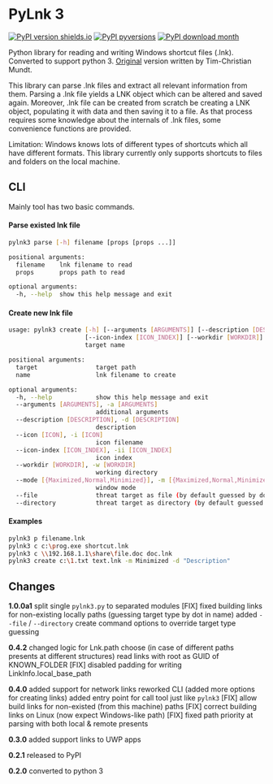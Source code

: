 # PyLnk 3

[![PyPI version shields.io](https://img.shields.io/pypi/v/pylnk3.svg)](https://pypi.python.org/pypi/pylnk3/)
[![PyPI pyversions](https://img.shields.io/pypi/pyversions/pylnk3.svg)](https://pypi.python.org/pypi/pylnk3/)
[![PyPI download month](https://img.shields.io/pypi/dm/pylnk3.svg)](https://pypi.python.org/pypi/pylnk3/)

Python library for reading and writing Windows shortcut files (.lnk).
Converted to support python 3.
[Original](https://sourceforge.net/p/pylnk/code/HEAD/tree/trunk/pylnk.py) version written by Tim-Christian Mundt.

This library can parse .lnk files and extract all relevant information from
them. Parsing a .lnk file yields a LNK object which can be altered and saved
again. Moreover, .lnk file can be created from scratch be creating a LNK
object, populating it with data and then saving it to a file. As that
process requires some knowledge about the internals of .lnk files, some
convenience functions are provided.

Limitation: Windows knows lots of different types of shortcuts which all have
different formats. This library currently only supports shortcuts to files and
folders on the local machine.

## CLI

Mainly tool has two basic commands.

#### Parse existed lnk file

```sh
pylnk3 parse [-h] filename [props [props ...]]

positional arguments:
  filename    lnk filename to read
  props       props path to read

optional arguments:
  -h, --help  show this help message and exit
```

#### Create new lnk file

```sh
usage: pylnk3 create [-h] [--arguments [ARGUMENTS]] [--description [DESCRIPTION]] [--icon [ICON]]
                     [--icon-index [ICON_INDEX]] [--workdir [WORKDIR]] [--mode [{Maximized,Normal,Minimized}]]
                     target name

positional arguments:
  target                target path
  name                  lnk filename to create

optional arguments:
  -h, --help            show this help message and exit
  --arguments [ARGUMENTS], -a [ARGUMENTS]
                        additional arguments
  --description [DESCRIPTION], -d [DESCRIPTION]
                        description
  --icon [ICON], -i [ICON]
                        icon filename
  --icon-index [ICON_INDEX], -ii [ICON_INDEX]
                        icon index
  --workdir [WORKDIR], -w [WORKDIR]
                        working directory
  --mode [{Maximized,Normal,Minimized}], -m [{Maximized,Normal,Minimized}]
                        window mode
  --file                threat target as file (by default guessed by dot in target)
  --directory           threat target as directory (by default guessed by dot in target)
```

#### Examples
```sh
pylnk3 p filename.lnk
pylnk3 c c:\prog.exe shortcut.lnk
pylnk3 c \\192.168.1.1\share\file.doc doc.lnk
pylnk3 create c:\1.txt text.lnk -m Minimized -d "Description"
```

## Changes

**1.0.0a1**
split single `pylnk3.py` to separated modules
[FIX] fixed building links for non-existing locally paths (guessing target type by dot in name)
added `--file` / `--directory` create command options to override target type guessing

**0.4.2**
changed logic for Lnk.path choose (in case of different paths presents at different structures)
read links with root as GUID of KNOWN_FOLDER
[FIX] disabled padding for writing LinkInfo.local_base_path

**0.4.0**
added support for network links
reworked CLI (added more options for creating links)
added entry point for call tool just like `pylnk3`
[FIX] allow build links for non-existed (from this machine) paths
[FIX] correct building links on Linux (now expect Windows-like path)
[FIX] fixed path priority at parsing with both local & remote presents


**0.3.0**
added support links to UWP apps


**0.2.1**
released to PyPI


**0.2.0**
converted to python 3
